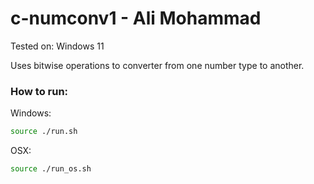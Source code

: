 # c-numconv1 - Ali Mohammad

Tested on:
Windows 11

Uses bitwise operations to converter from one number type to another.

### How to run:

Windows: 
```bash
source ./run.sh
```

OSX:
```bash
source ./run_os.sh
```
